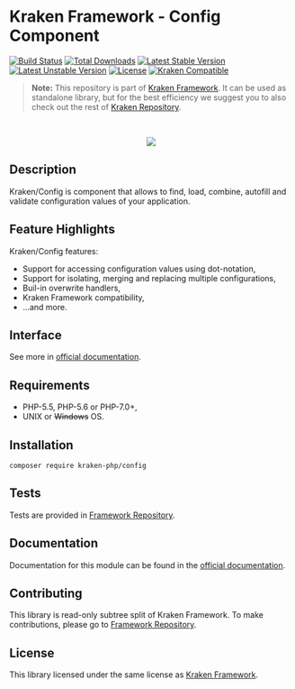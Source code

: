 # Kraken Framework - Config Component

[![Build Status](https://travis-ci.org/kraken-php/framework.svg)](https://travis-ci.org/kraken-php/framework)
[![Total Downloads](https://poser.pugx.org/kraken-php/config/downloads)](https://packagist.org/packages/kraken-php/config) 
[![Latest Stable Version](https://poser.pugx.org/kraken-php/config/v/stable)](https://packagist.org/packages/kraken-php/config) 
[![Latest Unstable Version](https://poser.pugx.org/kraken-php/config/v/unstable)](https://packagist.org/packages/kraken-php/config) 
[![License](https://poser.pugx.org/kraken-php/framework/license)](https://packagist.org/packages/kraken-php/framework)
[![Kraken Compatible](https://img.shields.io/badge/kraken-compatible-8002af.svg)](https://github.com/kraken-php/framework)

> **Note:** This repository is part of [Kraken Framework][3]. It can be used as standalone library, but for the best 
efficiency we suggest you to also check out the rest of [Kraken Repository][5].

<br>
<p align="center">
<img src="https://avatars2.githubusercontent.com/u/15938282?v=3&s=150" />
</p>

## Description

Kraken/Config is component that allows to find, load, combine, autofill and validate configuration values of your
application.

## Feature Highlights

Kraken/Config features:

* Support for accessing configuration values using dot-notation,
* Support for isolating, merging and replacing multiple configurations,
* Buil-in overwrite handlers,
* Kraken Framework compatibility,
* ...and more.

## Interface

See more in [official documentation][2].

## Requirements

* PHP-5.5, PHP-5.6 or PHP-7.0+,
* UNIX or ~~Windows~~ OS.

## Installation

```
composer require kraken-php/config
```

## Tests

Tests are provided in [Framework Repository][3].

## Documentation

Documentation for this module can be found in the [official documentation][2].

## Contributing

This library is read-only subtree split of Kraken Framework. To make contributions, please go to [Framework Repository][3].

## License

This library licensed under the same license as [Kraken Framework][3].

[1]: http://kraken-php.com
[2]: http://kraken-php.com/docs/api-config
[3]: https://github.com/kraken-php/framework
[4]: https://github.com/kraken-php/kraken
[5]: https://github.com/kraken-php
